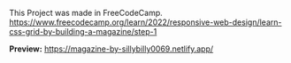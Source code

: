 This Project was made in FreeCodeCamp.
https://www.freecodecamp.org/learn/2022/responsive-web-design/learn-css-grid-by-building-a-magazine/step-1

**Preview:** https://magazine-by-sillybilly0069.netlify.app/